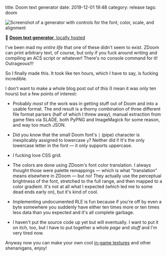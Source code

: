 title: Doom text generator
date: 2019-12-01 19:48
category: release
tags: doom

<div class="prose-full-illustration">
<img src="{filename}/media/release/doom-text-generator.png" alt="Screenshot of a generator with controls for the font, color, scale, and alignment">
</div>

🔗 [**Doom text generator**, locally hosted](https://c.eev.ee/doom-text-generator/)

I've been mad my _entire life_ that one of these didn't seem to exist.  ZDoom can print arbitrary text, of course, but only if you fuck around writing and compiling an ACS script or whatever!  There's no console command for it!  Outrageous!!!

So I finally made this.  It took like ten hours, which I have to say, is fucking incredible.

<!-- more -->

I don't want to make a whole blog post out of this (I mean it was only ten hours) but a few points of interest:

- Probably _most_ of the work was in getting stuff out of Doom and into a usable format.  The end result is a thorny combination of three different file format parsers (half of which I threw away), manual extraction from game files via SLADE, both PyPNG and ImageMagick for some reason, and way too much JSON.

- Did you know that the small Doom font's `|` (pipe) character is inexplicably assigned to lowercase `y`?  Neither did I!  It's the only lowercase letter in the font — it only supports uppercase.

- I fucking love CSS grid.

- The colors are done using ZDoom's font color translation.  I always thought those were palette remappings — which is what "translation" means elsewhere in ZDoom — but no!  They actually use the perceptual brightness of the font, stretched to the full range, and then mapped to a color gradient.  It's not at all what I expected (which led me to some dead ends early on), but it's kind of cool.

- Implementing undocumented RLE is fun because if you're off by even a byte somewhere you suddenly have either ten times more or ten times less data than you expected and it's all complete garbage.

- I haven't put the source code up yet but will eventually.  I want to put it on itch, too, but I have to put together a whole _page_ and _stuff_ and I'm very tired now.

Anyway now you can make your own cool [in-game textures](https://twitter.com/eevee/status/1200830161211363328) and other shenanigans, enjoy!
